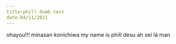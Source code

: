 ```yaml
---
title:phill dumb text
date:04/11/2021
---
```

ohayou!!!
minasan konichiwa
my name is phill desu
ah sei lá man
